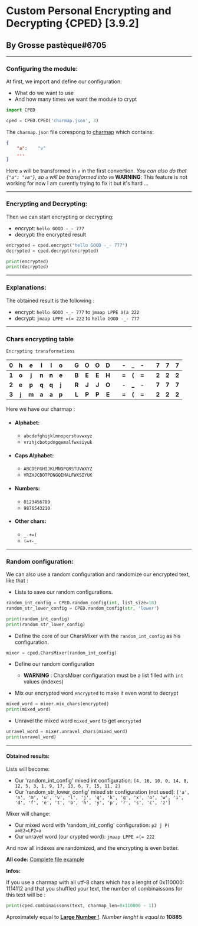 # Custom Personal Encrypting and Decrypting {CPED} [3.9.2]

## By Grosse pastèque#6705

-------------

### Configuring the module:

At first, we import and define our configuration:
- What do we want to use
- And how many times we want the module to crypt

```python
import CPED

cped = CPED.CPED('charmap.json', 3)
```

The `charmap.json` file corespong to [charmap](./charmap.json) which contains:
```json
{
    "a":    "v"
    ...
}
```

Here `a` will be transformed in `v` in the first convertion.
*You can also do that `{"a": "vm"}`, so `a` will be transformed into `vm`*
__**WARNING**__: This feature is not working for now I am curently trying to fix it but it's hard ...


-------------


### Encrypting and Decrypting:

Then we can start encrypting or decrypting:
- encrypt:      `hello GOOD -_- 777`
- decrypt:      the encrypted result

```python
encrypted = cped.encrypt("hello GOOD -_- 777")
decrypted = cped.decrypt(encrypted)

print(encrypted)
print(decrypted)
```


-------------


### Explanations:
The obtained result is the following :
- encrypt:	`hello GOOD -_- 777` to `jmaap LPPE à(à 222`
- decrypt:	`jmaap LPPE =(= 222` to `hello GOOD -_- 777`


-------------


### Chars encrypting table
    Encrypting transformations

| 0  | h  | e  | l  | l  | o  |  | G  | O  | O  | D  |  | -  | _  | -  |  | 7  | 7  | 7  |
| :------------: | :------------: | :------------: | :------------: | :------------: | :------------: | :------------: | :------------: | :------------: | :------------: | :------------: | :------------: | :------------: | :------------: | :------------: | :------------: | :------------: |:------------: |:------------: |
| **1**  | **o** | **j** | **n** | **n** | **e** | | **B** | **E** | **E** | **H** | | **=** | **(** | **=** | | **2** | **2** | **2** |
| **2**  | **e** | **p** | **q** | **q** | **j** | | **R** | **J** | **J** | **O** | | **-** | **_** | **-** | | **7** | **7** | **7** |
| **3**  | **j** | **m** | **a** | **a** | **p** | | **L** | **P** | **P** | **E** | | **=** | **(** | **=** | | **2** | **2** | **2** |



Here we have our charmap :
* #### Alphabet:
    * `abcdefghijklmnopqrstuvwxyz`
    * `vrzhjcbotpdngqemalfwxsiyuk`
* #### Caps Alphabet:
  * `ABCDEFGHIJKLMNOPQRSTUVWXYZ`
  * `VRZHJCBOTPDNGQEMALFWXSIYUK`
* #### Numbers:
  * `0123456789`
  * `9876543210`
* #### Other chars:
  * `_-+=(`
  * `(=+-_`


-------------


### Random configuration:
We can also use a random configuration and randomize our encrypted text, like that :
- Lists to save our random configurations.

```python
random_int_config = CPED.random_config(int, list_size=18)
random_str_lower_config = CPED.random_config(str, 'lower')

print(random_int_config)
print(random_str_lower_config)
```
- Define the core of our CharsMixer with the `random_int_config` as his configuration.


```python
mixer = cped.CharsMixer(random_int_config)
```

- Define our random configuration
    - **WARNING** : CharsMixer configuration must be a list filled with `int` values (indexes)


- Mix our encrypted word `encrypted` to make it even worst to decrypt

```python
mixed_word = mixer.mix_chars(encrypted)
print(mixed_word)
```
- Unravel the mixed word `mixed_word` to get `encrypted`

```python
unravel_word = mixer.unravel_chars(mixed_word)
print(unravel_word)
```


-------------


#### Obtained results:
Lists will become:
- Our 'random_int_config' mixed int configuration: `[4, 16, 10, 0, 14, 8, 12, 5, 3, 1, 9, 17, 13, 6, 7, 15, 11, 2]`
- Our 'random_str_lower_config' mixed str configuration (not used): `['a', 'n', 'm', 'u', 'v', 'l', 'j', 'q', 'k', 'g', 'x', 'o', 'w', 'i', 'd', 'f', 'e', 't', 'b', 'h', 'y', 'p', 'r', 's', 'c', 'z']`

Mixer will change:
- Our mixed word with 'random_int_config' configuration: `p2 j P( amE2=LP2=a`
- Our unravel word (our crypted word): `jmaap LPPE =(= 222`


And now all indexes are randomized, and the encrypting is even better.

__All code:__ [Complete file example](./example/example.py)


**Infos:**

If you use a charmap with all utf-8 chars which has a lenght of 0x110000: 1114112 and that you shuffled your text, the number of combinaissons for this text will be :

```py
print(cped.combinaissons(text, charmap_len=0x110000 - 1))
```

Aproximately equal to **[Large Number !](./example/combinaissons.txt)**.
*Number lenght is equal to* **10885**